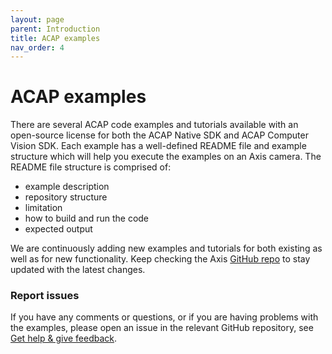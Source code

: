 ```yaml
---
layout: page
parent: Introduction
title: ACAP examples
nav_order: 4
---
```


# ACAP examples

There are several ACAP code examples and tutorials available with an open-source license for both the ACAP Native SDK and ACAP Computer Vision SDK. Each example has a well-defined README file and example structure which will help you execute the examples on an Axis camera. The README file structure is comprised of:

* example description
* repository structure
* limitation
* how to build and run the code
* expected output

We are continuously adding new examples and tutorials for both existing as well as for new functionality. Keep checking the Axis [GitHub repo](https://github.com/AxisCommunications) to stay updated with the latest changes.

### Report issues
If you have any comments or questions, or if you are having problems with the
examples, please open an issue in the relevant GitHub repository, see
[Get help & give feedback](../help-and-feedback).
